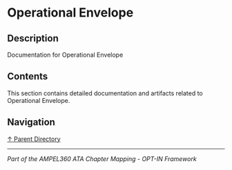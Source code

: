 # Operational Envelope

## Description

Documentation for Operational Envelope

## Contents

This section contains detailed documentation and artifacts related to Operational Envelope.

## Navigation

[↑ Parent Directory](../README.md)

---

*Part of the AMPEL360 ATA Chapter Mapping - OPT-IN Framework*
